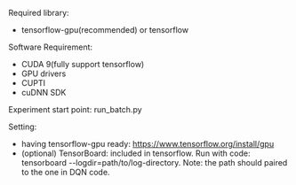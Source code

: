 Required library: 
 - tensorflow-gpu(recommended) or tensorflow
 
Software Requirement:
 - CUDA 9(fully support tensorflow)
 - GPU drivers
 - CUPTI
 - cuDNN SDK

Experiment start point: run_batch.py

Setting:
 - having tensorflow-gpu ready: https://www.tensorflow.org/install/gpu
 - (optional) TensorBoard: included in tensorflow. Run with code: tensorboard --logdir=path/to/log-directory. Note: the path should paired to the one in DQN code.
